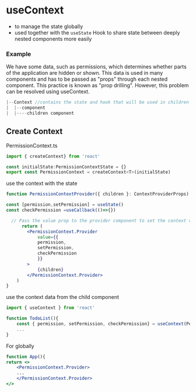 # useContext

- to manage the state globally
- used together with the `useState` Hook to share state between deeply nested components more easily

### Example

We have some data, such as permissions, which determines whether parts of the application are hidden or shown. This data is used in many components and has to be passed as "props" through each nested component. This practice is known as "prop drilling". However, this problem can be resolved using useContext.

```jsx
|--Context //contains the state and hook that will be used in children component 
|  |--component 
|  |----children component
```

## Create Context

PermissionContext.ts

```jsx
import { createContext} from 'react'

const initialState:PermissionContextState = {}
export const PermissionContext = createContext<T>(initialState)  
```

use the context with the state

```jsx
function PermissionContextProvider({ children }: ContextProviderProps) {

const [permission,setPermission] = useState()
const checkPermission =useCallback(()=>{})

  // Pass the value prop to the provider component to set the context value
      return (
        <PermissionContext.Provider
            value={{
            permission,
            setPermission,
            checkPermission
            }}
        >
            {children}
        </PermissionContext.Provider>
    )
}

```

use the context data from the child component

```jsx
import { useContext } from 'react'

function TodoList(){
	const { permission, setPermission, checkPermission} = useContext(PermissionContext)
	...
}
```

For globally

```jsx
function App(){
return <>
	<PermissionContext.Provider> 
	...
	</PermissionContext.Provider>
</>
```